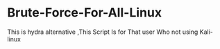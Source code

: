 # Brute-Force-For-All-Linux
This is hydra alternative ,This Script Is for That user Who not using Kali-linux 
